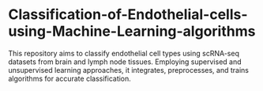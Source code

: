 # Classification-of-Endothelial-cells-using-Machine-Learning-algorithms
This repository aims to classify endothelial cell types using scRNA-seq datasets from brain and lymph node tissues. Employing supervised and unsupervised learning approaches, it integrates, preprocesses, and trains algorithms for accurate classification.
